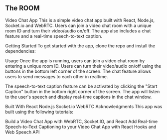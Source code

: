 ## The ROOM

Video Chat App
This is a simple video chat app built with React, Node.js, Socket.io and WebRTC. Users can join a video chat room with a unique room ID and turn their video/audio on/off. The app also includes a chat feature and a real-time speech-to-text caption.

Getting Started
To get started with the app, clone the repo and install the dependencies:

Usage
Once the app is running, users can join a video chat room by entering a unique room ID. Users can turn their video/audio on/off using the buttons in the bottom left corner of the screen. The chat feature allows users to send messages to each other in realtime.

The speech-to-text caption feature can be activated by clicking the "Start Caption" button in the bottom right corner of the screen. The app will listen to the user's speech and display real-time captions in the chat window.

Built With
React
Node.js
Socket.io
WebRTC
Acknowledgments
This app was built using the following tutorials:

Build a Video Chat App with WebRTC, Socket.IO, and React
Add Real-time Speech-to-Text Captioning to your Video Chat App with React Hooks and Web Speech API